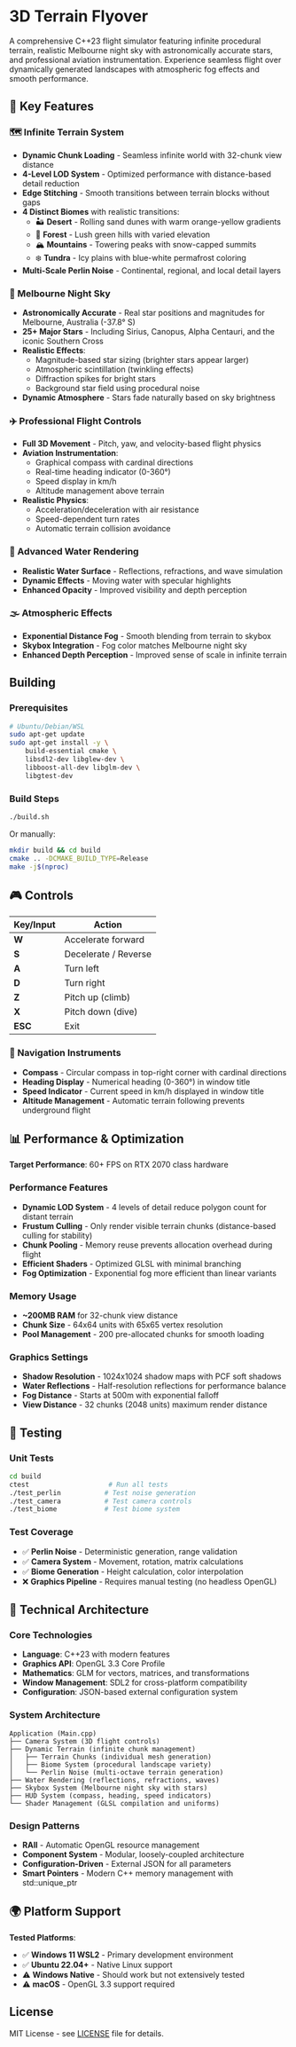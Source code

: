 # 3D Terrain Flyover

A comprehensive C++23 flight simulator featuring infinite procedural terrain, realistic Melbourne night sky with astronomically accurate stars, and professional aviation instrumentation. Experience seamless flight over dynamically generated landscapes with atmospheric fog effects and smooth performance.

## 🌟 Key Features

### 🗺️ Infinite Terrain System
- **Dynamic Chunk Loading** - Seamless infinite world with 32-chunk view distance
- **4-Level LOD System** - Optimized performance with distance-based detail reduction
- **Edge Stitching** - Smooth transitions between terrain blocks without gaps
- **4 Distinct Biomes** with realistic transitions:
  - 🏜️ **Desert** - Rolling sand dunes with warm orange-yellow gradients
  - 🌲 **Forest** - Lush green hills with varied elevation
  - 🏔️ **Mountains** - Towering peaks with snow-capped summits
  - ❄️ **Tundra** - Icy plains with blue-white permafrost coloring
- **Multi-Scale Perlin Noise** - Continental, regional, and local detail layers

### 🌌 Melbourne Night Sky
- **Astronomically Accurate** - Real star positions and magnitudes for Melbourne, Australia (-37.8° S)
- **25+ Major Stars** - Including Sirius, Canopus, Alpha Centauri, and the iconic Southern Cross
- **Realistic Effects**:
  - Magnitude-based star sizing (brighter stars appear larger)
  - Atmospheric scintillation (twinkling effects)
  - Diffraction spikes for bright stars
  - Background star field using procedural noise
- **Dynamic Atmosphere** - Stars fade naturally based on sky brightness

### ✈️ Professional Flight Controls
- **Full 3D Movement** - Pitch, yaw, and velocity-based flight physics
- **Aviation Instrumentation**:
  - Graphical compass with cardinal directions
  - Real-time heading indicator (0-360°)
  - Speed display in km/h
  - Altitude management above terrain
- **Realistic Physics**:
  - Acceleration/deceleration with air resistance
  - Speed-dependent turn rates
  - Automatic terrain collision avoidance

### 🌊 Advanced Water Rendering
- **Realistic Water Surface** - Reflections, refractions, and wave simulation
- **Dynamic Effects** - Moving water with specular highlights
- **Enhanced Opacity** - Improved visibility and depth perception

### 🌫️ Atmospheric Effects
- **Exponential Distance Fog** - Smooth blending from terrain to skybox
- **Skybox Integration** - Fog color matches Melbourne night sky
- **Enhanced Depth Perception** - Improved sense of scale in infinite terrain

## Building

### Prerequisites
```bash
# Ubuntu/Debian/WSL
sudo apt-get update
sudo apt-get install -y \
    build-essential cmake \
    libsdl2-dev libglew-dev \
    libboost-all-dev libglm-dev \
    libgtest-dev
```

### Build Steps
```bash
./build.sh
```

Or manually:
```bash
mkdir build && cd build
cmake .. -DCMAKE_BUILD_TYPE=Release
make -j$(nproc)
```

## 🎮 Controls

| Key/Input | Action |
|-----------|--------|
| **W** | Accelerate forward |
| **S** | Decelerate / Reverse |
| **A** | Turn left |
| **D** | Turn right |
| **Z** | Pitch up (climb) |
| **X** | Pitch down (dive) |
| **ESC** | Exit |

### 🧭 Navigation Instruments
- **Compass** - Circular compass in top-right corner with cardinal directions
- **Heading Display** - Numerical heading (0-360°) in window title
- **Speed Indicator** - Current speed in km/h displayed in window title
- **Altitude Management** - Automatic terrain following prevents underground flight

## 📊 Performance & Optimization

**Target Performance**: 60+ FPS on RTX 2070 class hardware

### Performance Features
- **Dynamic LOD System** - 4 levels of detail reduce polygon count for distant terrain
- **Frustum Culling** - Only render visible terrain chunks (distance-based culling for stability)
- **Chunk Pooling** - Memory reuse prevents allocation overhead during flight
- **Efficient Shaders** - Optimized GLSL with minimal branching
- **Fog Optimization** - Exponential fog more efficient than linear variants

### Memory Usage
- **~200MB RAM** for 32-chunk view distance
- **Chunk Size** - 64x64 units with 65x65 vertex resolution
- **Pool Management** - 200 pre-allocated chunks for smooth loading

### Graphics Settings
- **Shadow Resolution** - 1024x1024 shadow maps with PCF soft shadows
- **Water Reflections** - Half-resolution reflections for performance balance
- **Fog Distance** - Starts at 500m with exponential falloff
- **View Distance** - 32 chunks (2048 units) maximum render distance

## 🧪 Testing

### Unit Tests
```bash
cd build
ctest                    # Run all tests
./test_perlin           # Test noise generation
./test_camera           # Test camera controls  
./test_biome            # Test biome system
```

### Test Coverage
- ✅ **Perlin Noise** - Deterministic generation, range validation
- ✅ **Camera System** - Movement, rotation, matrix calculations
- ✅ **Biome Generation** - Height calculation, color interpolation
- ❌ **Graphics Pipeline** - Requires manual testing (no headless OpenGL)

## 🔧 Technical Architecture

### Core Technologies
- **Language**: C++23 with modern features
- **Graphics API**: OpenGL 3.3 Core Profile
- **Mathematics**: GLM for vectors, matrices, and transformations
- **Window Management**: SDL2 for cross-platform compatibility
- **Configuration**: JSON-based external configuration system

### System Architecture
```
Application (Main.cpp)
├── Camera System (3D flight controls)
├── Dynamic Terrain (infinite chunk management)
│   ├── Terrain Chunks (individual mesh generation)
│   ├── Biome System (procedural landscape variety)
│   └── Perlin Noise (multi-octave terrain generation)
├── Water Rendering (reflections, refractions, waves)
├── Skybox System (Melbourne night sky with stars)
├── HUD System (compass, heading, speed indicators)
└── Shader Management (GLSL compilation and uniforms)
```

### Design Patterns
- **RAII** - Automatic OpenGL resource management
- **Component System** - Modular, loosely-coupled architecture
- **Configuration-Driven** - External JSON for all parameters
- **Smart Pointers** - Modern C++ memory management with std::unique_ptr

## 🌍 Platform Support

**Tested Platforms**:
- ✅ **Windows 11 WSL2** - Primary development environment
- ✅ **Ubuntu 22.04+** - Native Linux support
- ⚠️ **Windows Native** - Should work but not extensively tested
- ⚠️ **macOS** - OpenGL 3.3 support required

## License

MIT License - see [LICENSE](LICENSE) file for details.